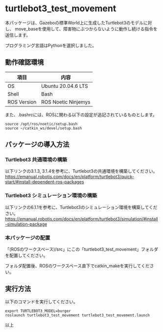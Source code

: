 # turtlebot3_test_movement

本パッケージは、Gazeboの標準World上に生成したTurtlebot3のモデルに対し、
move_baseを使用して、障害物にぶつからないように動作し続ける指令を送信します。

プログラミング言語はPythonを選択しました。

## 動作確認環境

項目        | 内容
---------- | ------- 
OS          | Ubuntu 20.04.6 LTS
Shell       | Bash
ROS Version | ROS Noetic Ninjemys

また、.bashrcには、ROSに関わる以下の設定が追記されているものとします。

```
source /opt/ros/noetic/setup.bash
source ~/catkin_ws/devel/setup.bash
```

## パッケージの導入方法

### Turtlebot3 共通環境の構築

以下リンクの3.1.3, 3.1.4を参考に、Turtlebot3の共通環境を構築してください。
https://emanual.robotis.com/docs/en/platform/turtlebot3/quick-start/#install-dependent-ros-packages

### Turtlebot3 シミュレーション環境の構築

以下リンクの6.1.1を参考に、Turtlebot3のシミュレーション環境を構築してください。
https://emanual.robotis.com/docs/en/platform/turtlebot3/simulation/#install-simulation-package

### 本パッケージの配置

「(ROSのワークスペース)/src」にこの「turtlebot3_test_movement」フォルダを配置してください。

フォルダ配置後、ROSのワークスペース直下でcatkin_makeを実行してください。

## 実行方法

以下のコマンドを実行してください。

```
export TURTLEBOT3_MODEL=burger
roslaunch turtlebot3_test_movement turtlebot3_test_movement.launch
```

以上